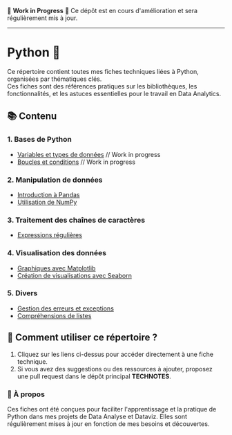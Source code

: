 🚧 **Work in Progress** 🚧
Ce dépôt est en cours d'amélioration et sera régulièrement mis à jour.

---

# Python 🐍

Ce répertoire contient toutes mes fiches techniques liées à Python, organisées par thématiques clés.  
Ces fiches sont des références pratiques sur les bibliothèques, les fonctionnalités, et les astuces essentielles pour le travail en Data Analytics.

## 📚 Contenu

### 1. Bases de Python
- [Variables et types de données](./variables_and_data_types.md) // Work in progress
- [Boucles et conditions](./loops_and_conditions.md) // Work in progress

### 2. Manipulation de données
- [Introduction à Pandas](./pandas_cheat_sheet.md)
- [Utilisation de NumPy](./numpy_cheat_sheet.md)

### 3. Traitement des chaînes de caractères
- [Expressions régulières](./regex_cheat_sheet.md)

### 4. Visualisation des données
- [Graphiques avec Matplotlib](./matplotlib_cheat_sheet.md)
- [Création de visualisations avec Seaborn](./seaborn_cheat_sheet.md)

### 5. Divers
- [Gestion des erreurs et exceptions](./error_handling.md)
- [Compréhensions de listes](./list_comprehensions.md)

## 🔗 Comment utiliser ce répertoire ?
1. Cliquez sur les liens ci-dessus pour accéder directement à une fiche technique.
2. Si vous avez des suggestions ou des ressources à ajouter, proposez une pull request dans le dépôt principal **TECHNOTES**.

### 🌟 À propos
Ces fiches ont été conçues pour faciliter l'apprentissage et la pratique de Python dans mes projets de Data Analyse et Dataviz. Elles sont régulièrement mises à jour en fonction de mes besoins et découvertes.  

